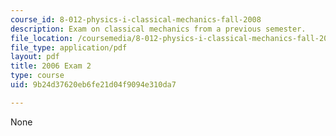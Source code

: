 ```yaml
---
course_id: 8-012-physics-i-classical-mechanics-fall-2008
description: Exam on classical mechanics from a previous semester.
file_location: /coursemedia/8-012-physics-i-classical-mechanics-fall-2008/9b24d37620eb6fe21d04f9094e310da7_2006_quiz2.pdf
file_type: application/pdf
layout: pdf
title: 2006 Exam 2
type: course
uid: 9b24d37620eb6fe21d04f9094e310da7

---
```

None